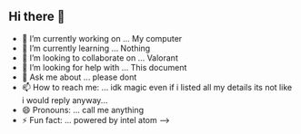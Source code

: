 ## Hi there 👋

- 🔭 I’m currently working on ... My computer 
- 🌱 I’m currently learning ... Nothing
- 👯 I’m looking to collaborate on ... Valorant
- 🤔 I’m looking for help with ... This document
- 💬 Ask me about ... please dont
- 📫 How to reach me: ... idk magic even if i listed all my details its not like i would reply anyway...
- 😄 Pronouns: ... call me anything
- ⚡ Fun fact: ... powered by intel atom 
-->
